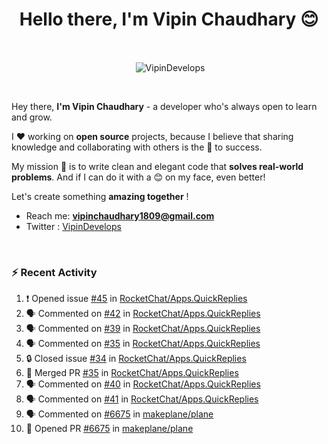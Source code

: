 <!--### Hi 👋 Vipin Chaudhary here!-->
<h1 align="center">Hello there, I'm Vipin Chaudhary 😊</h1>
	
<br />
<div align="center">
<p>&nbsp;<img align="center" src="https://github-readme-stats.vercel.app/api/?username=VipinDevelops&show_icons=true&title_color=C9D1D9&icon_color=58A6FF&border_color=30363D&text_color=C9D1D9&bg_color=0d1117" alt="VipinDevelops" /></p>
</div>


<br />

Hey there, **I'm Vipin Chaudhary** - a  developer who's always open to learn and grow. 


I ❤️ working on **open source** projects, because I believe that sharing knowledge and collaborating with others is the 🔑 to success.

My mission 🚀 is to write clean and elegant code that **solves real-world problems**. And if I can do it with a 😊 on my face, even better!

 Let's create something **amazing together** ! 
 
 - Reach me: **vipinchaudhary1809@gmail.com**
 - Twitter : [VipinDevelops](https://twitter.com/VipinDevelops)
<br />


### :zap: Recent Activity

<!--START_SECTION:activity-->
1. ❗ Opened issue [#45](https://github.com/RocketChat/Apps.QuickReplies/issues/45) in [RocketChat/Apps.QuickReplies](https://github.com/RocketChat/Apps.QuickReplies)
2. 🗣 Commented on [#42](https://github.com/RocketChat/Apps.QuickReplies/issues/42#issuecomment-2685800063) in [RocketChat/Apps.QuickReplies](https://github.com/RocketChat/Apps.QuickReplies)
3. 🗣 Commented on [#39](https://github.com/RocketChat/Apps.QuickReplies/pull/39#issuecomment-2683291208) in [RocketChat/Apps.QuickReplies](https://github.com/RocketChat/Apps.QuickReplies)
4. 🗣 Commented on [#35](https://github.com/RocketChat/Apps.QuickReplies/pull/35#issuecomment-2683274700) in [RocketChat/Apps.QuickReplies](https://github.com/RocketChat/Apps.QuickReplies)
5. 🔒 Closed issue [#34](https://github.com/RocketChat/Apps.QuickReplies/issues/34) in [RocketChat/Apps.QuickReplies](https://github.com/RocketChat/Apps.QuickReplies)
6. 🎉 Merged PR [#35](https://github.com/RocketChat/Apps.QuickReplies/pull/35) in [RocketChat/Apps.QuickReplies](https://github.com/RocketChat/Apps.QuickReplies)
7. 🗣 Commented on [#40](https://github.com/RocketChat/Apps.QuickReplies/issues/40#issuecomment-2683269888) in [RocketChat/Apps.QuickReplies](https://github.com/RocketChat/Apps.QuickReplies)
8. 🗣 Commented on [#41](https://github.com/RocketChat/Apps.QuickReplies/issues/41#issuecomment-2683266987) in [RocketChat/Apps.QuickReplies](https://github.com/RocketChat/Apps.QuickReplies)
9. 🗣 Commented on [#6675](https://github.com/makeplane/plane/pull/6675#issuecomment-2681574091) in [makeplane/plane](https://github.com/makeplane/plane)
10. 💪 Opened PR [#6675](https://github.com/makeplane/plane/pull/6675) in [makeplane/plane](https://github.com/makeplane/plane)
<!--END_SECTION:activity-->

  

